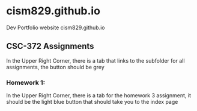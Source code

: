 # cism829.github.io
Dev Portfolio website cism829.github.io

## CSC-372 Assignments
In the Upper Right Corner, there is a tab that links to the subfolder for all assignments, the button should be grey
### Homework 1:
In the Upper Right Corner, there is a tab for the homework 3 assignment, it should be the light blue button that should take you to the index page



